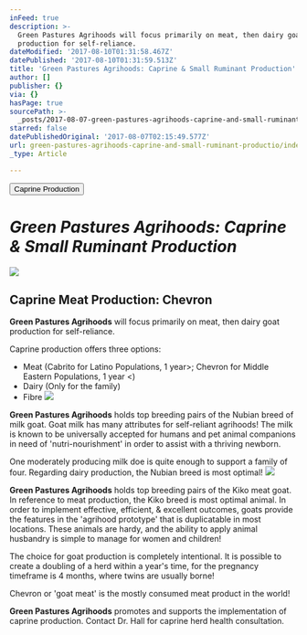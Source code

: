 ```yaml
---
inFeed: true
description: >-
  Green Pastures Agrihoods will focus primarily on meat, then dairy goat
  production for self-reliance.
dateModified: '2017-08-10T01:31:58.467Z'
datePublished: '2017-08-10T01:31:59.513Z'
title: 'Green Pastures Agrihoods: Caprine & Small Ruminant Production'
author: []
publisher: {}
via: {}
hasPage: true
sourcePath: >-
  _posts/2017-08-07-green-pastures-agrihoods-caprine-and-small-ruminant-productio.md
starred: false
datePublishedOriginal: '2017-08-07T02:15:49.577Z'
url: green-pastures-agrihoods-caprine-and-small-ruminant-productio/index.html
_type: Article

---
```

<button data-role="cta" style="">Caprine Production</button>

# _**Green Pastures Agrihoods: Caprine & Small Ruminant Production**_
![](https://the-grid-user-content.s3-us-west-2.amazonaws.com/a9196fe1-3559-4701-bbbf-8e4f5b035a0e.jpg)

## Caprine Meat Production: Chevron

**Green Pastures Agrihoods** will focus primarily on meat, then dairy goat production for self-reliance.

Caprine production offers three options:

* Meat (Cabrito for Latino Populations, 1 year\>; Chevron for Middle Eastern Populations, 1 year <)
* Dairy (Only for the family)
* Fibre
![](https://the-grid-user-content.s3-us-west-2.amazonaws.com/df9f8cd8-5cdf-435e-b196-dd3ce6aca6bc.jpg)

**Green Pastures Agrihoods** holds top breeding pairs of the Nubian breed of milk goat. Goat milk has many attributes for self-reliant agrihoods! The milk is known to be universally accepted for humans and pet animal companions in need of 'nutri-nourishment' in order to assist with a thriving newborn.

One moderately producing milk doe is quite enough to support a family of four. Regarding dairy production, the Nubian breed is most optimal!
![](https://the-grid-user-content.s3-us-west-2.amazonaws.com/857eb89b-8921-40fd-9581-2d6c1688ea27.jpg)

**Green Pastures Agrihoods** holds top breeding pairs of the Kiko meat goat. In reference to meat production, the Kiko breed is most optimal animal. In order to implement effective, efficient, & excellent outcomes, goats provide the features in the 'agrihood prototype' that is duplicatable in most locations. These animals are hardy, and the ability to apply animal husbandry is simple to manage for women and children!

The choice for goat production is completely intentional. It is possible to create a doubling of a herd within a year's time, for the pregnancy timeframe is 4 months, where twins are usually borne!

Chevron or 'goat meat' is the mostly consumed meat product in the world!

**Green Pastures Agrihoods** promotes and supports the implementation of caprine production. Contact Dr. Hall for caprine herd health consultation.